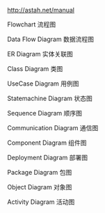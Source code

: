 http://astah.net/manual



Flowchart	流程图

Data Flow  Diagram	数据流程图

ER Diagram	实体关联图

Class Diagram	类图

UseCase Diagram	用例图

Statemachine Diagram	状态图

Sequence Diagram	顺序图

Communication Diagram	通信图

Component Diagram	组件图

Deployment Diagram	部署图

Package Diagram	包图

Object Diagram	对象图

Activity Diagram	活动图